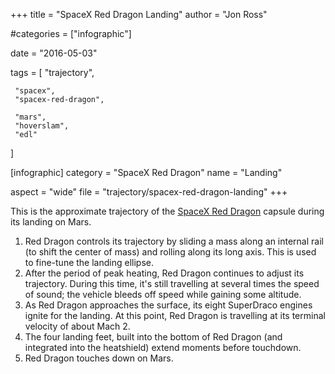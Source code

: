 +++
title = "SpaceX Red Dragon Landing"
author = "Jon Ross"

#categories = ["infographic"]

date = "2016-05-03"

tags = [
     "trajectory",

     "spacex",
     "spacex-red-dragon",
     
     "mars",
     "hoverslam",
     "edl"
]

[infographic]
category = "SpaceX Red Dragon"
name = "Landing"

aspect = "wide"
file = "trajectory/spacex-red-dragon-landing"
+++

This is the approximate trajectory of the
[SpaceX Red Dragon](/tags/spacex-red-dragon/) capsule during its
landing on Mars.

<!--more-->

1. Red Dragon controls its trajectory by sliding a mass along an
   internal rail (to shift the center of mass) and rolling along its
   long axis. This is used to fine-tune the landing ellipse.
2. After the period of peak heating, Red Dragon continues to adjust
   its trajectory. During this time, it's still travelling at several
   times the speed of sound; the vehicle bleeds off speed while
   gaining some altitude.
3. As Red Dragon approaches the surface, its eight SuperDraco engines
   ignite for the landing. At this point, Red Dragon is travelling at
   its terminal velocity of about Mach 2.
4. The four landing feet, built into the bottom of Red Dragon (and
   integrated into the heatshield) extend moments before touchdown.
5. Red Dragon touches down on Mars.
